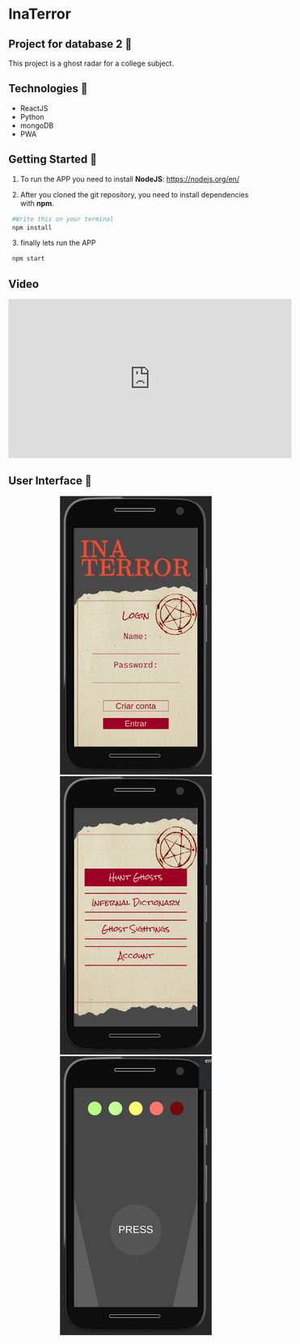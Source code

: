# InaTerror

## Project for database 2 :book:

This project is a ghost radar for a college subject.

## Technologies :rocket:

- ReactJS
- Python
- mongoDB
- PWA

## Getting Started 🏁

1. To run the APP you need to install **NodeJS**:
   https://nodejs.org/en/

2. After you cloned the git repository, you need to install dependencies with **npm**.

```bash
 #Write this on your terminal
 npm install
```

3. finally lets run the APP

```bash
 npm start
```
## Video
<iframe width="560" height="315" src="https://www.youtube.com/embed/NDljImx0IWw" title="YouTube video player" frameborder="0" allow="accelerometer; autoplay; clipboard-write; encrypted-media; gyroscope; picture-in-picture" allowfullscreen></iframe>

## User Interface 🎨


<p align="center">
   <img  width="300" src="./readme/img1.png" alt="...">
   <img  width="300" src="./readme/img2.png" alt="...">
   <img  width="300" src="./readme/img3.png" alt="...">
</p>
